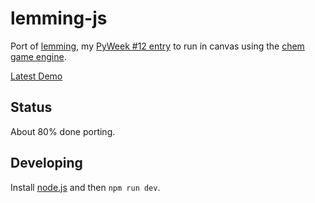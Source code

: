 # lemming-js

Port of [lemming](https://github.com/superjoe30/lemming), my
[PyWeek #12 entry](http://www.pyweek.org/12/) to run in canvas
using the [chem game engine](https://github.com/superjoe30/chem/).

[Latest Demo](http://s3.amazonaws.com/superjoe/temp/lemming/index.html)

## Status

About 80% done porting.

## Developing

Install [node.js](http://nodejs.org/) and then `npm run dev`.
